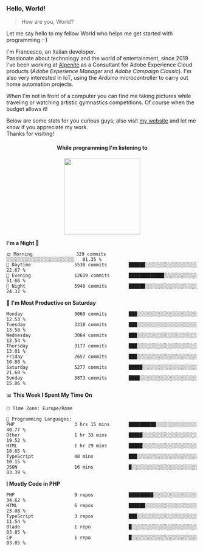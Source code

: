### Hello, World!

> How are you, World?

Let me say hello to my fellow World who helps me get started with programming :-)

I'm Francesco, an Italian developer.  
Passionate about technology and the world of entertainment, since 2019 I've been working at [Alpenite](https://www.alpenite.com) as a Consultant for Adobe Experience Cloud products (*Adobe Experience Manager* and *Adobe Campaign Classic*). I'm also very interested in IoT, using the *Arduino* microcontroller to carry out home automation projects.

When I'm not in front of a computer you can find me taking pictures while traveling or watching artistic gymnastics competitions. Of course when the budget allows it!

Below are some stats for you curious guys; also visit [my website](https://www.francescorega.eu) and let me know if you appreciate my work.  
Thanks for visiting!

<div align="center">
  <h4>While programming I'm listening to</h4>
  <a href="https://apps.francescorega.eu/now-playing/11147232609" target="_blank"><img src="https://apps.francescorega.eu/now-playing/11147232609" width="200"></a>
</div>

<!--START_SECTION:waka-->
**I'm a Night 🦉** 

```text
🌞 Morning                329 commits         ░░░░░░░░░░░░░░░░░░░░░░░░░   01.35 % 
🌆 Daytime                5538 commits        ██████░░░░░░░░░░░░░░░░░░░   22.67 % 
🌃 Evening                12619 commits       █████████████░░░░░░░░░░░░   51.66 % 
🌙 Night                  5940 commits        ██████░░░░░░░░░░░░░░░░░░░   24.32 % 
```
📅 **I'm Most Productive on Saturday** 

```text
Monday                   3060 commits        ███░░░░░░░░░░░░░░░░░░░░░░   12.53 % 
Tuesday                  3318 commits        ███░░░░░░░░░░░░░░░░░░░░░░   13.58 % 
Wednesday                3064 commits        ███░░░░░░░░░░░░░░░░░░░░░░   12.54 % 
Thursday                 3177 commits        ███░░░░░░░░░░░░░░░░░░░░░░   13.01 % 
Friday                   2657 commits        ███░░░░░░░░░░░░░░░░░░░░░░   10.88 % 
Saturday                 5277 commits        █████░░░░░░░░░░░░░░░░░░░░   21.60 % 
Sunday                   3873 commits        ████░░░░░░░░░░░░░░░░░░░░░   15.86 % 
```


📊 **This Week I Spent My Time On** 

```text
🕑︎ Time Zone: Europe/Rome

💬 Programming Languages: 
PHP                      3 hrs 15 mins       ██████████░░░░░░░░░░░░░░░   40.77 % 
Other                    1 hr 33 mins        █████░░░░░░░░░░░░░░░░░░░░   19.52 % 
HTML                     1 hr 29 mins        █████░░░░░░░░░░░░░░░░░░░░   18.65 % 
TypeScript               48 mins             ███░░░░░░░░░░░░░░░░░░░░░░   10.15 % 
JSON                     16 mins             █░░░░░░░░░░░░░░░░░░░░░░░░   03.39 % 
```

**I Mostly Code in PHP** 

```text
PHP                      9 repos             █████████░░░░░░░░░░░░░░░░   34.62 % 
HTML                     6 repos             ██████░░░░░░░░░░░░░░░░░░░   23.08 % 
TypeScript               3 repos             ███░░░░░░░░░░░░░░░░░░░░░░   11.54 % 
Blade                    1 repo              █░░░░░░░░░░░░░░░░░░░░░░░░   03.85 % 
C#                       1 repo              █░░░░░░░░░░░░░░░░░░░░░░░░   03.85 % 
```




<!--END_SECTION:waka-->
